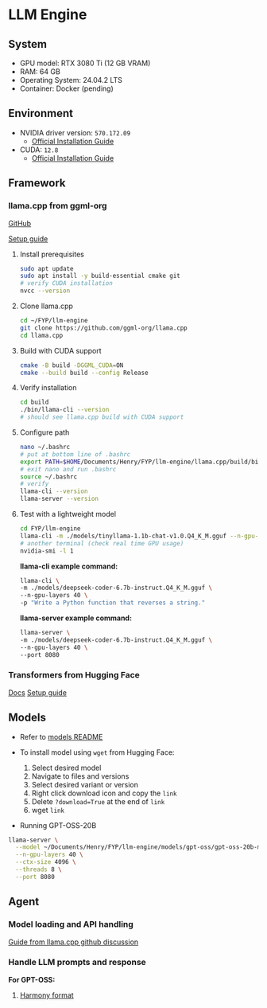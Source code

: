 # LLM Engine
## System
- GPU model: RTX 3080 Ti (12 GB VRAM)
- RAM: 64 GB 
- Operating System: 24.04.2 LTS
- Container: Docker (pending)

## Environment
- NVIDIA driver version: `570.172.09`
    - [Official Installation Guide](https://docs.nvidia.com/datacenter/tesla/driver-installation-guide/index.html#ubuntu-installation)
- CUDA: `12.8`
    - [Official Installation Guide](https://docs.nvidia.com/cuda/cuda-installation-guide-linux/index.html)

## Framework

### llama.cpp from ggml-org
[GitHub](https://github.com/ggml-org/llama.cpp/tree/master)

[Setup guide](https://github.com/ggml-org/llama.cpp/blob/master/docs/build.md)

1. Install prerequisites 
    ```bash
    sudo apt update
    sudo apt install -y build-essential cmake git
    # verify CUDA installation
    nvcc --version
    ```
2. Clone llama.cpp
    ```bash
    cd ~/FYP/llm-engine
    git clone https://github.com/ggml-org/llama.cpp
    cd llama.cpp
    ```
3. Build with CUDA support
    ```bash
    cmake -B build -DGGML_CUDA=ON
    cmake --build build --config Release
    ```
4. Verify installation
    ```bash
    cd build
    ./bin/llama-cli --version
    # should see llama.cpp build with CUDA support
    ```
5. Configure path
    ```bash
    nano ~/.bashrc
    # put at bottom line of .bashrc
    export PATH=$HOME/Documents/Henry/FYP/llm-engine/llama.cpp/build/bin:$PATH
    # exit nano and run .bashrc
    source ~/.bashrc
    # verify 
    llama-cli --version
    llama-server --version
    ```
6. Test with a lightweight model
    ```bash
    cd FYP/llm-engine
    llama-cli -m ./models/tinyllama-1.1b-chat-v1.0.Q4_K_M.gguf --n-gpu-layers 20 -p "Hello"
    # another terminal (check real time GPU usage)
    nvidia-smi -l 1
    ```

    **llama-cli example command:**
    ```bash
    llama-cli \
    -m ./models/deepseek-coder-6.7b-instruct.Q4_K_M.gguf \
    --n-gpu-layers 40 \
    -p "Write a Python function that reverses a string."
    ```
    **llama-server example command:**
    ```bash
    llama-server \
    -m ./models/deepseek-coder-6.7b-instruct.Q4_K_M.gguf \
    --n-gpu-layers 40 \
    --port 8080
    ```

### Transformers from Hugging Face
[Docs](https://huggingface.co/docs/transformers/en/index)
[Setup guide](https://huggingface.co/docs/transformers/en/installation?virtual=uv&install=uv)

## Models
- Refer to [models README](models/README.md)
- To install model using `wget` from Hugging Face:
    1. Select desired model
    2. Navigate to files and versions
    3. Select desired variant or version
    4. Right click download icon and copy the `link`
    5. Delete `?download=True` at the end of `link`
    6. wget `link` 

- Running GPT-OSS-20B
```bash
llama-server \
  --model ~/Documents/Henry/FYP/llm-engine/models/gpt-oss/gpt-oss-20b-mxfp4.gguf \
  --n-gpu-layers 40 \
  --ctx-size 4096 \
  --threads 8 \
  --port 8080

```

## Agent 
### Model loading and API handling
[Guide from llama.cpp github discussion](https://github.com/ggml-org/llama.cpp/discussions/15396)
### Handle LLM prompts and response
**For GPT-OSS:**
1. [Harmony format](https://cookbook.openai.com/articles/openai-harmony)
